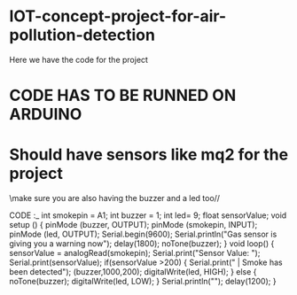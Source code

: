 # IOT-concept-project-for-air-pollution-detection
Here we have the code for the project


# CODE HAS TO BE RUNNED ON ARDUINO #
# Should have sensors like mq2 for the project #
\\make sure you are also having the buzzer and a led too//

CODE :_ 
         int smokepin = A1; 
int buzzer = 1; 
int led= 9; 
 float sensorValue; 
 void setup ()
{
pinMode (buzzer, OUTPUT);
pinMode (smokepin, INPUT);
pinMode (led, OUTPUT);
Serial.begin(9600); 
Serial.println("Gas sensor is giving you a warning now");
delay(1800); 
noTone(buzzer);
}
 void loop()
{
sensorValue = analogRead(smokepin);
 Serial.print("Sensor Value: ");
Serial.print(sensorValue);
 if(sensorValue >200)
{
Serial.print(" | Smoke has been detected");
(buzzer,1000,200);
digitalWrite(led, HIGH);
}
else {
noTone(buzzer);
digitalWrite(led, LOW);
}
Serial.println("");
delay(1200);
}

